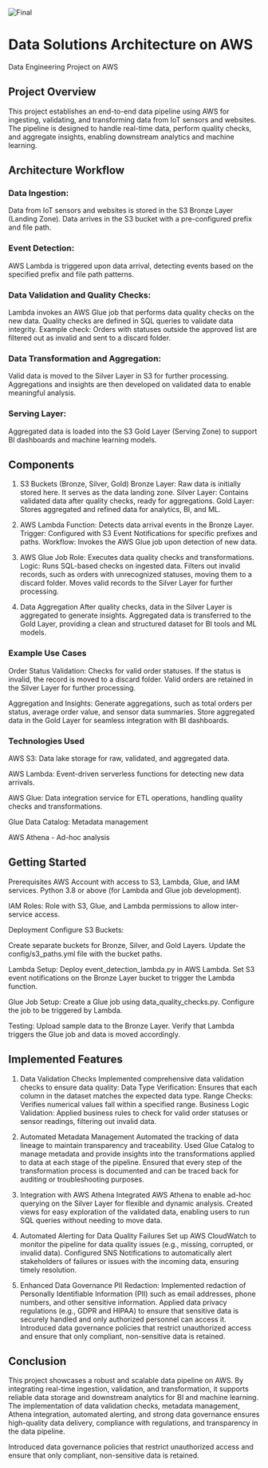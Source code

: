 ![Final](https://github.com/user-attachments/assets/3d182b26-6aa6-4c4c-93d3-5bdae12f66c9)




# Data Solutions Architecture on AWS
Data Engineering Project on AWS

## Project Overview
This project establishes an end-to-end data pipeline using AWS for ingesting, validating, and transforming data from IoT sensors and websites. The pipeline is designed to handle real-time data, perform quality checks, and aggregate insights, enabling downstream analytics and machine learning.

## Architecture Workflow 

### Data Ingestion:
Data from IoT sensors and websites is stored in the S3 Bronze Layer (Landing Zone).
Data arrives in the S3 bucket with a pre-configured prefix and file path.

### Event Detection:
AWS Lambda is triggered upon data arrival, detecting events based on the specified prefix and file path patterns.

### Data Validation and Quality Checks:
Lambda invokes an AWS Glue job that performs data quality checks on the new data.
Quality checks are defined in SQL queries to validate data integrity.
Example check: Orders with statuses outside the approved list are filtered out as invalid and sent to a discard folder.

### Data Transformation and Aggregation:
Valid data is moved to the Silver Layer in S3 for further processing.
Aggregations and insights are then developed on validated data to enable meaningful analysis.

### Serving Layer:
Aggregated data is loaded into the S3 Gold Layer (Serving Zone) to support BI dashboards and machine learning models.

## Components
1. S3 Buckets (Bronze, Silver, Gold)
Bronze Layer: Raw data is initially stored here. It serves as the data landing zone.
Silver Layer: Contains validated data after quality checks, ready for aggregations.
Gold Layer: Stores aggregated and refined data for analytics, BI, and ML.

2. AWS Lambda
Function: Detects data arrival events in the Bronze Layer.
Trigger: Configured with S3 Event Notifications for specific prefixes and paths.
Workflow: Invokes the AWS Glue job upon detection of new data.

3. AWS Glue Job
Role: Executes data quality checks and transformations.
Logic:
Runs SQL-based checks on ingested data.
Filters out invalid records, such as orders with unrecognized statuses, moving them to a discard folder.
Moves valid records to the Silver Layer for further processing.

4. Data Aggregation
After quality checks, data in the Silver Layer is aggregated to generate insights.
Aggregated data is transferred to the Gold Layer, providing a clean and structured dataset for BI tools and ML models.

### Example Use Cases

Order Status Validation:
Checks for valid order statuses. If the status is invalid, the record is moved to a discard folder.
Valid orders are retained in the Silver Layer for further processing.

Aggregation and Insights:
Generate aggregations, such as total orders per status, average order value, and sensor data summaries.
Store aggregated data in the Gold Layer for seamless integration with BI dashboards.

### Technologies Used
AWS S3: Data lake storage for raw, validated, and aggregated data.

AWS Lambda: Event-driven serverless functions for detecting new data arrivals.

AWS Glue: Data integration service for ETL operations, handling quality checks and transformations.

Glue Data Catalog: Metadata management

AWS Athena - Ad-hoc analysis

## Getting Started
Prerequisites
AWS Account with access to S3, Lambda, Glue, and IAM services.
Python 3.8 or above (for Lambda and Glue job development).

IAM Roles:
Role with S3, Glue, and Lambda permissions to allow inter-service access.

Deployment
Configure S3 Buckets:

Create separate buckets for Bronze, Silver, and Gold Layers.
Update the config/s3_paths.yml file with the bucket paths.

Lambda Setup:
Deploy event_detection_lambda.py in AWS Lambda.
Set S3 event notifications on the Bronze Layer bucket to trigger the Lambda function.

Glue Job Setup:
Create a Glue job using data_quality_checks.py.
Configure the job to be triggered by Lambda.

Testing:
Upload sample data to the Bronze Layer.
Verify that Lambda triggers the Glue job and data is moved accordingly.

## Implemented Features
1. Data Validation Checks
Implemented comprehensive data validation checks to ensure data quality:
Data Type Verification: Ensures that each column in the dataset matches the expected data type.
Range Checks: Verifies numerical values fall within a specified range.
Business Logic Validation: Applied business rules to check for valid order statuses or sensor readings, filtering out invalid data.

2. Automated Metadata Management
Automated the tracking of data lineage to maintain transparency and traceability.
Used Glue Catalog to manage metadata and provide insights into the transformations applied to data at each stage of the pipeline.
Ensured that every step of the transformation process is documented and can be traced back for auditing or troubleshooting purposes.

3. Integration with AWS Athena
Integrated AWS Athena to enable ad-hoc querying on the Silver Layer for flexible and dynamic analysis.
Created views for easy exploration of the validated data, enabling users to run SQL queries without needing to move data.

4. Automated Alerting for Data Quality Failures
Set up AWS CloudWatch to monitor the pipeline for data quality issues (e.g., missing, corrupted, or invalid data).
Configured SNS Notifications to automatically alert stakeholders of failures or issues with the incoming data, ensuring timely resolution.

5. Enhanced Data Governance
PII Redaction: Implemented redaction of Personally Identifiable Information (PII) such as email addresses, phone numbers, and other sensitive information.
Applied data privacy regulations (e.g., GDPR and HIPAA) to ensure that sensitive data is securely handled and only authorized personnel can access it.
Introduced data governance policies that restrict unauthorized access and ensure that only compliant, non-sensitive data is retained.

## Conclusion
This project showcases a robust and scalable data pipeline on AWS. By integrating real-time ingestion, validation, and transformation, it supports reliable data storage and downstream analytics for BI and machine learning. The implementation of data validation checks, metadata management, Athena integration, automated alerting, and strong data governance ensures high-quality data delivery, compliance with regulations, and transparency in the data pipeline.

Introduced data governance policies that restrict unauthorized access and ensure that only compliant, non-sensitive data is retained.

